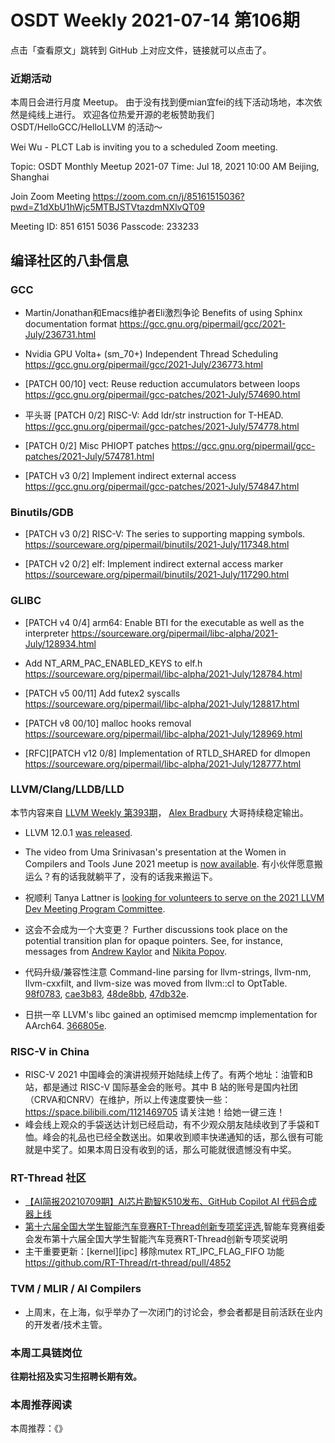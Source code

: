 # OSDT Weekly 2021-07-14 第106期

点击「查看原文」跳转到 GitHub 上对应文件，链接就可以点击了。

### 近期活动

本周日会进行月度 Meetup。 由于没有找到便mian宜fei的线下活动场地，本次依然是纯线上进行。
欢迎各位热爱开源的老板赞助我们 OSDT/HelloGCC/HelloLLVM 的活动～

Wei Wu - PLCT Lab is inviting you to a scheduled Zoom meeting.

Topic: OSDT Monthly Meetup 2021-07
Time: Jul 18, 2021 10:00 AM Beijing, Shanghai

Join Zoom Meeting
https://zoom.com.cn/j/85161515036?pwd=Z1dXbU1hWjc5MTBJSTVtazdmNXlvQT09

Meeting ID: 851 6151 5036
Passcode: 233233

## 编译社区的八卦信息

### GCC

- Martin/Jonathan和Emacs维护者Eli激烈争论
  Benefits of using Sphinx documentation format
  https://gcc.gnu.org/pipermail/gcc/2021-July/236731.html

- Nvidia GPU Volta+ (sm_70+) Independent Thread Scheduling
  https://gcc.gnu.org/pipermail/gcc/2021-July/236773.html

- [PATCH 00/10] vect: Reuse reduction accumulators between loops
  https://gcc.gnu.org/pipermail/gcc-patches/2021-July/574690.html

- 平头哥 [PATCH 0/2] RISC-V: Add ldr/str instruction for T-HEAD.
  https://gcc.gnu.org/pipermail/gcc-patches/2021-July/574778.html

- [PATCH 0/2] Misc PHIOPT patches
  https://gcc.gnu.org/pipermail/gcc-patches/2021-July/574781.html

- [PATCH v3 0/2] Implement indirect external access
  https://gcc.gnu.org/pipermail/gcc-patches/2021-July/574847.html

### Binutils/GDB

- [PATCH v3 0/2] RISC-V: The series to supporting mapping symbols.
  https://sourceware.org/pipermail/binutils/2021-July/117348.html

- [PATCH v2 0/2] elf: Implement indirect external access marker
  https://sourceware.org/pipermail/binutils/2021-July/117290.html

### GLIBC

- [PATCH v4 0/4] arm64: Enable BTI for the executable as well as the interpreter
  https://sourceware.org/pipermail/libc-alpha/2021-July/128934.html

- Add NT_ARM_PAC_ENABLED_KEYS to elf.h
  https://sourceware.org/pipermail/libc-alpha/2021-July/128784.html

- [PATCH v5 00/11] Add futex2 syscalls
  https://sourceware.org/pipermail/libc-alpha/2021-July/128817.html

- [PATCH v8 00/10] malloc hooks removal
  https://sourceware.org/pipermail/libc-alpha/2021-July/128969.html

- [RFC][PATCH v12 0/8] Implementation of RTLD_SHARED for dlmopen
  https://sourceware.org/pipermail/libc-alpha/2021-July/128777.html

### LLVM/Clang/LLDB/LLD

本节内容来自 [LLVM Weekly 第393期](http://llvmweekly.org/issue/393)，
[Alex Bradbury](https://www.linkedin.com/in/alex-bradbury/) 大哥持续稳定输出。

* LLVM 12.0.1 [was released](https://lists.llvm.org/pipermail/llvm-announce/2021-July/000093.html).

* The video from Uma Srinivasan's presentation at the Women in Compilers and Tools June 2021 meetup is [now available](https://www.youtube.com/watch?v=K558YT30AKE).
  有小伙伴愿意搬运么？有的话我就躺平了，没有的话我来搬运下。

* 祝顺利 Tanya Lattner is [looking for volunteers to serve on the 2021 LLVM Dev Meeting Program Committee](https://lists.llvm.org/pipermail/llvm-dev/2021-July/151667.html).

* 这会不会成为一个大变更？ Further discussions took place on the potential transition plan for opaque pointers. See, for instance, messages from [Andrew  Kaylor](https://lists.llvm.org/pipermail/llvm-dev/2021-July/151670.html) and [Nikita Popov](https://lists.llvm.org/pipermail/llvm-dev/2021-July/151673.html).

* 代码升级/兼容性注意 Command-line parsing for llvm-strings, llvm-nm, llvm-cxxfilt, and llvm-size
  was moved from llvm::cl to OptTable.
  [98f0783](https://reviews.llvm.org/rG98f078324fc5),
  [cae3b83](https://reviews.llvm.org/rGcae3b831f430),
  [48de8bb](https://reviews.llvm.org/rG48de8bb0d375),
  [47db32e](https://reviews.llvm.org/rG47db32e542eb).

* 日拱一卒 LLVM's libc gained an optimised memcmp implementation for AArch64.
  [366805e](https://reviews.llvm.org/rG366805ea175e).

### RISC-V in China

* RISC-V 2021 中国峰会的演讲视频开始陆续上传了。有两个地址：油管和B站，都是通过 RISC-V 国际基金会的账号。其中 B 站的账号是国内社团（CRVA和CNRV）在维护，所以上传速度要快一些：
  https://space.bilibili.com/1121469705
  请关注她！给她一键三连！
* 峰会线上观众的手袋送达计划已经启动，有不少观众朋友陆续收到了手袋和T恤。峰会的礼品也已经全数送出。如果收到顺丰快递通知的话，那么很有可能就是中奖了。如果本周日没有收到的话，那么可能就很遗憾没有中奖。

### RT-Thread 社区

- [【AI简报20210709期】AI芯片勘智K510发布、GitHub Copilot AI 代码合成器上线](https://mp.weixin.qq.com/s/YLeq6VTnKxn25UFw6fEt3w)
- [第十六届全国大学生智能汽车竞赛RT-Thread创新专项奖评选](https://mp.weixin.qq.com/s/6kRtlYB-cnIKoS2WtnX1fw),智能车竞赛组委会发布第十六届全国大学生智能汽车竞赛RT-Thread创新专项奖说明
- 主干重要更新：[kernel][ipc] 移除mutex RT_IPC_FLAG_FIFO 功能 https://github.com/RT-Thread/rt-thread/pull/4852

### TVM / MLIR / AI Compilers

* 上周末，在上海，似乎举办了一次闭门的讨论会，参会者都是目前活跃在业内的开发者/技术主管。

### 本周工具链岗位

**往期社招及实习生招聘长期有效。**

### 本周推荐阅读

本周推荐：《》
